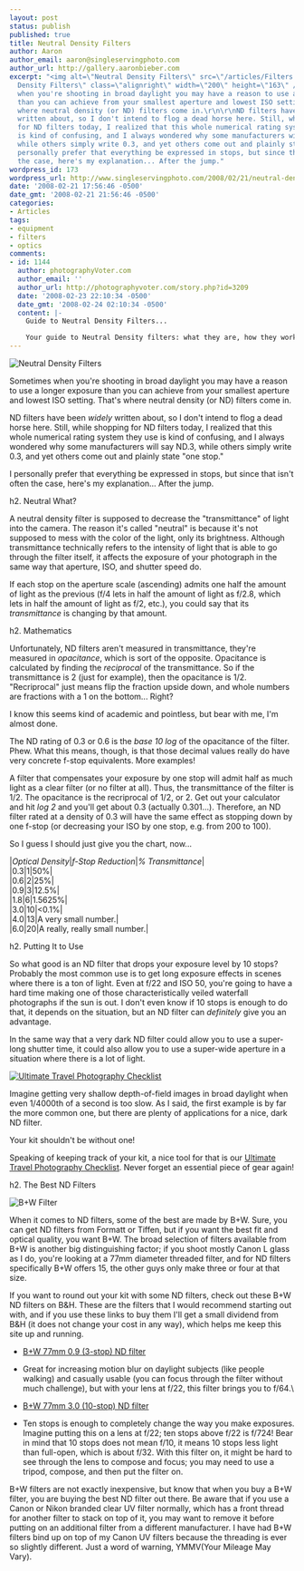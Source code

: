 ```yaml
---
layout: post
status: publish
published: true
title: Neutral Density Filters
author: Aaron
author_email: aaron@singleservingphoto.com
author_url: http://gallery.aaronbieber.com
excerpt: "<img alt=\"Neutral Density Filters\" src=\"/articles/Filters.gif\" title=\"Neutral
  Density Filters\" class=\"alignright\" width=\"200\" height=\"163\" />\r\n\r\nSometimes
  when you're shooting in broad daylight you may have a reason to use a longer exposure
  than you can achieve from your smallest aperture and lowest ISO setting. That's
  where neutral density (or ND) filters come in.\r\n\r\nND filters have been _widely_
  written about, so I don't intend to flog a dead horse here. Still, while shopping
  for ND filters today, I realized that this whole numerical rating system they use
  is kind of confusing, and I always wondered why some manufacturers will say ND.3,
  while others simply write 0.3, and yet others come out and plainly state \"one stop.\"\r\n\r\nI
  personally prefer that everything be expressed in stops, but since that isn't often
  the case, here's my explanation... After the jump."
wordpress_id: 173
wordpress_url: http://www.singleservingphoto.com/2008/02/21/neutral-density-filters/
date: '2008-02-21 17:56:46 -0500'
date_gmt: '2008-02-21 21:56:46 -0500'
categories:
- Articles
tags:
- equipment
- filters
- optics
comments:
- id: 1144
  author: photographyVoter.com
  author_email: ''
  author_url: http://photographyvoter.com/story.php?id=3209
  date: '2008-02-23 22:10:34 -0500'
  date_gmt: '2008-02-24 02:10:34 -0500'
  content: |-
    Guide to Neutral Density Filters...

    Your guide to Neutral Density filters: what they are, how they work, and how to use them....
---
```

![Neutral Density
Filters](/articles/Filters.gif "Neutral Density Filters")

Sometimes when you're shooting in broad daylight you may have a reason
to use a longer exposure than you can achieve from your smallest
aperture and lowest ISO setting. That's where neutral density (or ND)
filters come in.

ND filters have been _widely_ written about, so I don't intend to flog
a dead horse here. Still, while shopping for ND filters today, I
realized that this whole numerical rating system they use is kind of
confusing, and I always wondered why some manufacturers will say ND.3,
while others simply write 0.3, and yet others come out and plainly state
"one stop."

I personally prefer that everything be expressed in stops, but since
that isn't often the case, here's my explanation... After the jump.<span
id="more"></span><span id="more-173"></span>

h2. Neutral What?

A neutral density filter is supposed to decrease the "transmittance" of
light into the camera. The reason it's called "neutral" is because it's
not supposed to mess with the color of the light, only its brightness.
Although transmittance technically refers to the intensity of light that
is able to go through the filter itself, it affects the exposure of your
photograph in the same way that aperture, ISO, and shutter speed do.

If each stop on the aperture scale (ascending) admits one half the
amount of light as the previous (f/4 lets in half the amount of light as
f/2.8, which lets in half the amount of light as f/2, etc.), you could
say that its _transmittance_ is changing by that amount.

h2. Mathematics

Unfortunately, ND filters aren't measured in transmittance, they're
measured in _opacitance_, which is sort of the opposite. Opacitance is
calculated by finding the _reciprocal_ of the transmittance. So if the
transmittance is 2 (just for example), then the opacitance is 1/2.
"Recriprocal" just means flip the fraction upside down, and whole
numbers are fractions with a 1 on the bottom... Right?

I know this seems kind of academic and pointless, but bear with me, I'm
almost done.

The ND rating of 0.3 or 0.6 is the _base 10 log_ of the opacitance of
the filter. Phew. What this means, though, is that those decimal values
really do have very concrete f-stop equivalents. More examples!

A filter that compensates your exposure by one stop will admit half as
much light as a clear filter (or no filter at all). Thus, the
transmittance of the filter is 1/2. The opacitance is the recriprocal of
1/2, or 2. Get out your calculator and hit _log 2_ and you'll get
about 0.3 (actually 0.301...). Therefore, an ND filter rated at a
density of 0.3 will have the same effect as stopping down by one f-stop
(or decreasing your ISO by one stop, e.g. from 200 to 100).

So I guess I should just give you the chart, now...

|*Optical Density*|*f-Stop Reduction*|*% Transmittance*|\
 |0.3|1|50%|\
 |0.6|2|25%|\
 |0.9|3|12.5%|\
 |1.8|6|1.5625%|\
 |3.0|10|&lt;0.1%|\
 |4.0|13|A very small number.|\
 |6.0|20|A really, really small number.|

h2. Putting It to Use

So what good is an ND filter that drops your exposure level by 10 stops?
Probably the most common use is to get long exposure effects in scenes
where there is a ton of light. Even at f/22 and ISO 50, you're going to
have a hard time making one of those characteristically veiled waterfall
photographs if the sun is out. I don't even know if 10 stops is enough
to do that, it depends on the situation, but an ND filter can
_definitely_ give you an advantage.

In the same way that a very dark ND filter could allow you to use a
super-long shutter time, it could also allow you to use a super-wide
aperture in a situation where there is a lot of light.

[![Ultimate Travel Photography
Checklist](http://static.artphotoworkshops.com/UltimateTravelChecklistThumbnail.gif "Ultimate Travel Photography Checklist")](http://artphotoworkshops.com/read/UltimateTravelPhotoChecklist)

Imagine getting very shallow depth-of-field images in broad daylight
when even 1/4000th of a second is too slow. As I said, the first example
is by far the more common one, but there are plenty of applications for
a nice, dark ND filter.

Your kit shouldn't be without one!

Speaking of keeping track of your kit, a nice tool for that is our
[Ultimate Travel Photography
Checklist](http://artphotoworkshops.com/read/UltimateTravelPhotoChecklist..).
Never forget an essential piece of gear again!

h2. The Best ND Filters

![](http://singleservingphoto.com/wp-content/uploads/2008/02/bw_logo-134x150.png "B+W Filter")

When it comes to ND filters, some of the best are made by B+W. Sure, you
can get ND filters from Formatt or Tiffen, but if you want the best fit
and optical quality, you want B+W. The broad selection of filters
available from B+W is another big distinguishing factor; if you shoot
mostly Canon L glass as I do, you're looking at a 77mm diameter threaded
filter, and for ND filters specifically B+W offers 15, the other guys
only make three or four at that size.

If you want to round out your kit with some ND filters, check out these
B+W ND filters on B&H. These are the filters that I would recommend
starting out with, and if you use these links to buy them I'll get a
small dividend from B&H (it does not change your cost in any way), which
helps me keep this site up and running.

* [B+W 77mm 0.9 (3-stop) ND
filter](http://www.bhphotovideo.com/c/product/8054-REG/B_W_65_073102_77mm_103_Neutral_Density.html/BI/1816/KBID/2457)
- Great for increasing motion blur on daylight subjects (like people
walking) and casually usable (you can focus through the filter without
much challenge), but with your lens at f/22, this filter brings you to
f/64.\
 * [B+W 77mm 3.0 (10-stop) ND
filter](http://www.bhphotovideo.com/c/product/8120-REG/B_W_65_066729_77mm_110_Neutral_Density.html/BI/1816/KBID/2457)
- Ten stops is enough to completely change the way you make exposures.
Imagine putting this on a lens at f/22; ten stops above f/22 is f/724!
Bear in mind that 10 stops does not mean f/10, it means 10 stops less
light than full-open, which is about f/32. With this filter on, it might
be hard to see through the lens to compose and focus; you may need to
use a tripod, compose, and then put the filter on.

B+W filters are not exactly inexpensive, but know that when you buy a
B+W filter, you are buying the best ND filter out there. Be aware that
if you use a Canon or Nikon branded clear UV filter normally, which has
a front thread for another filter to stack on top of it, you may want to
remove it before putting on an additional filter from a different
manufacturer. I have had B+W filters bind up on top of my Canon UV
filters because the threading is ever so slightly different. Just a word
of warning, YMMV(Your Mileage May Vary).
